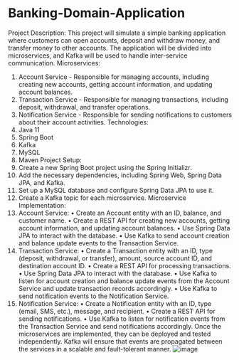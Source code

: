 # Banking-Domain-Application
Project Description: This project will simulate a simple banking application where customers can open accounts, deposit and withdraw money, and transfer money to other accounts. The application will be divided into microservices, and Kafka will be used to handle inter-service communication.
Microservices:
1. Account Service - Responsible for managing accounts, including creating new accounts, getting account information, and updating account balances.
2. Transaction Service - Responsible for managing transactions, including deposit, withdrawal, and transfer operations.
3. Notification Service - Responsible for sending notifications to customers about their account activities.
Technologies:
1. Java 11
2. Spring Boot
3. Kafka
4. MySQL
5. Maven
Project Setup:
1. Create a new Spring Boot project using the Spring Initializr.
2. Add the necessary dependencies, including Spring Web, Spring Data JPA, and Kafka.
3. Set up a MySQL database and configure Spring Data JPA to use it.
4. Create a Kafka topic for each microservice.
Microservice Implementation:
1. Account Service:
• Create an Account entity with an ID, balance, and customer name.
• Create a REST API for creating new accounts, getting account information, and updating account balances.
• Use Spring Data JPA to interact with the database.
• Use Kafka to send account creation and balance update events to the Transaction Service.
2. Transaction Service:
• Create a Transaction entity with an ID, type (deposit, withdrawal, or transfer), amount, source account ID, and destination account ID.
• Create a REST API for processing transactions.
• Use Spring Data JPA to interact with the database.
• Use Kafka to listen for account creation and balance update events from the Account Service and update transaction records accordingly.
• Use Kafka to send notification events to the Notification Service.
3. Notification Service:
• Create a Notification entity with an ID, type (email, SMS, etc.), message, and recipient.
• Create a REST API for sending notifications.
• Use Kafka to listen for notification events from the Transaction Service and send notifications accordingly.
Once the microservices are implemented, they can be deployed and tested independently. Kafka will ensure that events are propagated between the services in a scalable and fault-tolerant manner.
![image](https://user-images.githubusercontent.com/85492276/227886550-563322ec-22c7-48ef-afec-b6d9a53d072d.png)
